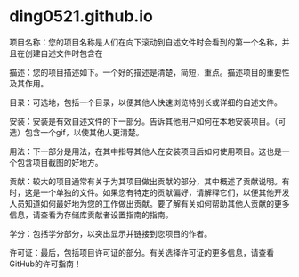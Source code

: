 # ding0521.github.io
项目名称：您的项目名称是人们在向下滚动到自述文件时会看到的第一个名称，并且在创建自述文件时包含在

描述：您的项目描述如下。一个好的描述是清楚，简短，重点。描述项目的重要性及其作用。

目录：可选地，包括一个目录，以便其他人快速浏览特别长或详细的自述文件。

安装：安装是有效自述文件的下一部分。告诉其他用户如何在本地安装项目。（可选）包含一个gif，以使其他人更清楚。

用法：下一部分是用法，在其中指导其他人在安装项目后如何使用项目。这也是一个包含项目截图的好地方。

贡献：较大的项目通常有关于为其项目做出贡献的部分，其中概述了贡献说明。有时，这是一个单独的文件。如果您有特定的贡献偏好，请解释它们，以便其他开发人员知道如何最好地为您的工作做出贡献。要了解有关如何帮助其他人贡献的更多信息，请查看为存储库贡献者设置指南的指南。

学分：包括学分部分，以突出显示并链接到您项目的作者。

许可证：最后，包括项目许可证的部分。有关选择许可证的更多信息，请查看GitHub的许可指南！
